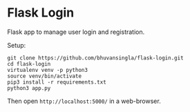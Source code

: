 # Flask Login

Flask app to manage user login and registration.
  
Setup:
```
git clone https://github.com/bhuvansingla/flask-login.git
cd flask-login
virtualenv venv -p python3
source venv/bin/activate
pip3 install -r requirements.txt
python3 app.py
```

Then open ```http://localhost:5000/``` in a web-browser.
